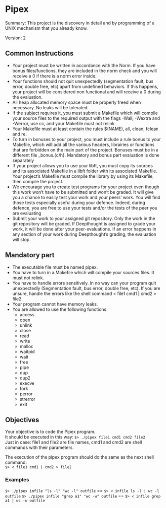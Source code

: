 # Pipex
Summary: This project is the discovery in detail and by programming of a UNIX mechanism that you already know.  
  
Version: 2

## Common Instructions
- Your project must be written in accordance with the Norm. If you have bonus files/functions, they are included in the norm check and you will receive a 0 if there is a norm error inside.
- Your functions should not quit unexpectedly (segmentation fault, bus error, double free, etc) apart from undefined behaviors. If this happens, your project will be considered non functional and will receive a 0 during the evaluation.
- All heap allocated memory space must be properly freed when necessary. No leaks will be tolerated.
- If the subject requires it, you must submit a Makefile which will compile your source files to the required output with the flags -Wall, -Wextra and -Werror, use cc, and your Makefile must not relink.
- Your Makefile must at least contain the rules $(NAME), all, clean, fclean and re.
- To turn in bonuses to your project, you must include a rule bonus to your Makefile, which will add all the various headers, librairies or functions that are forbidden on the main part of the project. Bonuses must be in a different file \_bonus.{c/h}. Mandatory and bonus part evaluation is done separately
- If your project allows you to use your libft, you must copy its sources and its associated Makefile in a libft folder with its associated Makefile. Your project’s Makefile must compile the library by using its Makefile, then compile the project.
- We encourage you to create test programs for your project even though this work won’t have to be submitted and won’t be graded. It will give you a chance to easily test your work and your peers’ work. You will find those tests especially useful during your defence. Indeed, during defence, you are free to use your tests and/or the tests of the peer you are evaluating
- Submit your work to your assigned git repository. Only the work in the git repository will be graded. If Deepthought is assigned to grade your work, it will be done after your peer-evaluations. If an error happens in any section of your work during Deepthought’s grading, the evaluation will stop.
  
## Mandatory part
- The executable file must be named pipex.
- You have to turn in a Makefile which will compile your sources files. It must not relink.
- You have to handle errors sensitively. In no way can your program quit unexpectedly (Segmentation fault, bus error, double free, etc). If you are unsure, handle the errors like the shell command < file1 cmd1 | cmd2 > file2.
- Your program cannot have memory leaks.
- You are allowed to use the following functions:
	- access
	- open
	- unlink
	- close
	- read
	- write
	- malloc
	- waitpid
	- wait
	- free
	- pipe
	- dup
	- dup2
	- execve
	- fork
	- perror
	- strerror
	- exit
  
## Objectives
Your objective is to code the Pipex program.  
It should be executed in this way:
`$> ./pipex file1 cmd1 cmd2 file2`  
Just in case: file1 and file2 are file names, cmd1 and cmd2 are shell commands with their parameters.  
  
The execution of the pipex program should do the same as the next shell command:  
`$> < file1 cmd1 | cmd2 > file2`  

### Examples
`$> ./pipex infile "ls -l" "wc -l" outfile` == `$> < infile ls -l | wc -l outfile`
`$> ./pipex infile "grep a1" "wc -w" outfile` == `$> < infile grep a1 | wc -w outfile`
